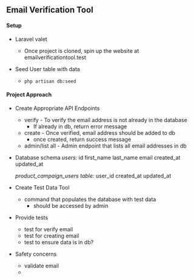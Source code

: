 ## Email Verification Tool

#### Setup

- Laravel valet
    - Once project is cloned, spin up the website at emailverificationtool.test
    <!-- see if there is a setup process for laravel valet -->

- Seed User table with data
    - `php artisan db:seed`

#### Project Approach
- Create Appropriate API Endpoints
    - verify - To verify the email address is not already in the database
        - If already in db, return error message
    - create - Once verified, email address should be added to db
        - once created, return success message
    - admin/list all - Admin endpoint that lists all email addresses in db

- Database schema
    *users:*
    id
    first_name
    last_name
    email
    created_at
    updated_at

    *product_campaign_users table:*
    user_id
    created_at
    updated_at

- Create Test Data Tool
    - command that populates the database with test data
        - should be accessed by admin

- Provide tests
    - test for verify email
    - test for creating email
    - test to ensure data is in db?

- Safety concerns
    - validate email
    - 